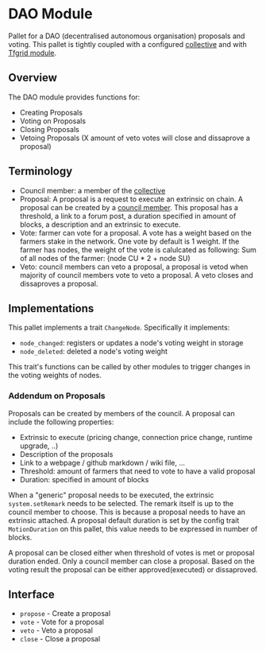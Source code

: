 # DAO Module

Pallet for a DAO (decentralised autonomous organisation) proposals and voting. This pallet is tightly coupled with a configured [collective](https://github.com/paritytech/substrate/tree/master/frame/collective) and with [Tfgrid module](../pallet-tfgrid/readme.md).

## Overview

The DAO module provides functions for:

- Creating Proposals
- Voting on Proposals
- Closing Proposals
- Vetoing Proposals (X amount of veto votes will close and dissaprove a proposal)

## Terminology

- Council member: a member of the [collective](https://github.com/paritytech/substrate/tree/master/frame/collective)
- Proposal: A proposal is a request to execute an extrinsic on chain. A proposal can be created by a [council member](../../../docs/misc/minimal_DAO.md). This proposal has a threshold, a link to a forum post, a duration specified in amount of blocks, a description and an extrinsic to execute.
- Vote: farmer can vote for a proposal. A vote has a weight based on the farmers stake in the network. One vote by default is 1 weight. If the farmer has nodes, the weight of the vote is calulcated as following: Sum of all nodes of the farmer: (node CU * 2 + node SU)
- Veto: council members can veto a proposal, a proposal is vetod when majority of council members vote to veto a proposal. A veto closes and dissaproves a proposal.

## Implementations

This pallet implements a trait `ChangeNode`. Specifically it implements:

- `node_changed`: registers or updates a node's voting weight in storage
- `node_deleted`: deleted a node's voting weight

This trait's functions can be called by other modules to trigger changes in the voting weights of nodes.

### Addendum on Proposals

Proposals can be created by members of the council. A proposal can include the following properties:

- Extrinsic to execute (pricing change, connection price change, runtime upgrade, ..)
- Description of the proposals
- Link to a webpage / github markdown / wiki file, ...
- Threshold: amount of farmers that need to vote to have a valid proposal
- Duration: specified in amount of blocks

When a "generic" proposal needs to be executed, the extrinsic `system.setRemark` needs to be selected. The remark itself is up to the council member to choose.
This is because a proposal needs to have an extrinsic attached.
A proposal default duration is set by the config trait `MotionDuration` on this pallet, this value needs to be expressed in number of blocks.

A proposal can be closed either when threshold of votes is met or proposal duration ended. Only a council member can close a proposal.
Based on the voting result the proposal can be either approved(executed) or dissaproved.

## Interface

- `propose` - Create a proposal
- `vote` - Vote for a proposal
- `veto` - Veto a proposal
- `close` - Close a proposal

